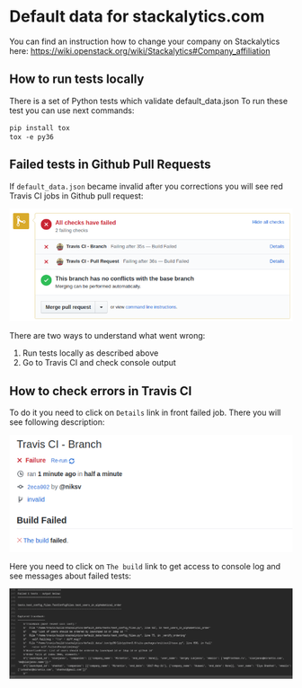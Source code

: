 # Default data for stackalytics.com

You can find an instruction how to change your company on Stackalytics here:
https://wiki.openstack.org/wiki/Stackalytics#Company_affiliation

## How to run tests locally 

There is a set of Python tests which validate default_data.json
To run these test you can use next commands:

    pip install tox
    tox -e py36

## Failed tests in Github Pull Requests

If `default_data.json` became invalid after you corrections you will see
red Travis CI jobs in Github pull request:

![failed jobs](docs/failed_jobs.png)

There are two ways to understand what went wrong:
1. Run tests locally as described above
2. Go to Travis CI and check console output

## How to check errors in Travis CI

To do it you need to click on `Details` link in front failed job.
There you will see following description:

![job details](docs/job_details.png)

Here you need to click on `The build` link to get access to console log
and see messages about failed tests:

![console_details](docs/console_log.png)
